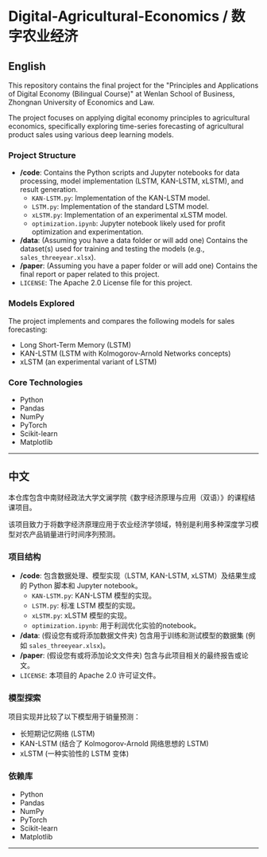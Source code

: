 # Digital-Agricultural-Economics / 数字农业经济

## English

This repository contains the final project for the "Principles and Applications of Digital Economy (Bilingual Course)" at Wenlan School of Business, Zhongnan University of Economics and Law.

The project focuses on applying digital economy principles to agricultural economics, specifically exploring time-series forecasting of agricultural product sales using various deep learning models.

### Project Structure

*   **/code**: Contains the Python scripts and Jupyter notebooks for data processing, model implementation (LSTM, KAN-LSTM, xLSTM), and result generation.
    *   `KAN-LSTM.py`: Implementation of the KAN-LSTM model.
    *   `LSTM.py`: Implementation of the standard LSTM model.
    *   `xLSTM.py`: Implementation of an experimental xLSTM model.
    *   `optimization.ipynb`: Jupyter notebook likely used for profit optimization and experimentation.
*   **/data**: (Assuming you have a data folder or will add one) Contains the dataset(s) used for training and testing the models (e.g., `sales_threeyear.xlsx`).
*   **/paper**: (Assuming you have a paper folder or will add one) Contains the final report or paper related to this project.
*   `LICENSE`: The Apache 2.0 License file for this project.

### Models Explored

The project implements and compares the following models for sales forecasting:
*   Long Short-Term Memory (LSTM)
*   KAN-LSTM (LSTM with Kolmogorov-Arnold Networks concepts)
*   xLSTM (an experimental variant of LSTM)

### Core Technologies
* Python
* Pandas
* NumPy
* PyTorch
* Scikit-learn
* Matplotlib

---

## 中文

本仓库包含中南财经政法大学文澜学院《数字经济原理与应用（双语）》的课程结课项目。

该项目致力于将数字经济原理应用于农业经济学领域，特别是利用多种深度学习模型对农产品销量进行时间序列预测。

### 项目结构

*   **/code**: 包含数据处理、模型实现（LSTM, KAN-LSTM, xLSTM）及结果生成的 Python 脚本和 Jupyter notebook。
    *   `KAN-LSTM.py`: KAN-LSTM 模型的实现。
    *   `LSTM.py`: 标准 LSTM 模型的实现。
    *   `xLSTM.py`: xLSTM 模型的实现。
    *   `optimization.ipynb`: 用于利润优化实验的notebook。
*   **/data**: (假设您有或将添加数据文件夹) 包含用于训练和测试模型的数据集 (例如 `sales_threeyear.xlsx`)。
*   **/paper**: (假设您有或将添加论文文件夹) 包含与此项目相关的最终报告或论文。
*   `LICENSE`: 本项目的 Apache 2.0 许可证文件。

### 模型探索

项目实现并比较了以下模型用于销量预测：
*   长短期记忆网络 (LSTM)
*   KAN-LSTM (结合了 Kolmogorov-Arnold 网络思想的 LSTM)
*   xLSTM (一种实验性的 LSTM 变体)

### 依赖库
* Python
* Pandas
* NumPy
* PyTorch
* Scikit-learn
* Matplotlib

---
